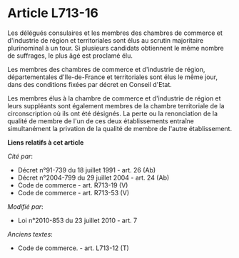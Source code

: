 # Article L713-16

Les délégués consulaires et les membres des chambres de commerce et d'industrie de région et territoriales sont élus au
scrutin majoritaire plurinominal à un tour. Si plusieurs candidats obtiennent le même nombre de suffrages, le plus âgé est
proclamé élu.

Les membres des chambres de commerce et d'industrie de région, départementales d'Ile-de-France et territoriales sont élus le
même jour, dans des conditions fixées par décret en Conseil d'Etat.

Les membres élus à la chambre de commerce et d'industrie de région et leurs suppléants sont également membres de la chambre
territoriale de la circonscription où ils ont été désignés. La perte ou la renonciation de la qualité de membre de l'un de
ces deux établissements entraîne simultanément la privation de la qualité de membre de l'autre établissement.

**Liens relatifs à cet article**

_Cité par_:

  - Décret n°91-739 du 18 juillet 1991 - art. 26 (Ab)
  - Décret n°2004-799 du 29 juillet 2004 - art. 24 (Ab)
  - Code de commerce - art. R713-19 (V)
  - Code de commerce - art. R713-53 (V)

_Modifié par_:

  - Loi n°2010-853 du 23 juillet 2010 - art. 7

_Anciens textes_:

  - Code de commerce. - art. L713-12 (T)
